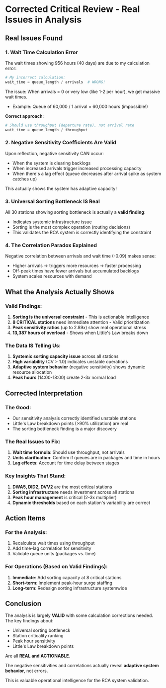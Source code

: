# Corrected Critical Review - Real Issues in Analysis

## Real Issues Found

### 1. **Wait Time Calculation Error**
The wait times showing 956 hours (40 days) are due to my calculation error:

```python
# My incorrect calculation:
wait_time = queue_length / arrivals  # WRONG!
```

The issue: When arrivals = 0 or very low (like 1-2 per hour), we get massive wait times.
- Example: Queue of 60,000 / 1 arrival = 60,000 hours (impossible!)

**Correct approach**:
```python
# Should use throughput (departure rate), not arrival rate
wait_time = queue_length / throughput
```

### 2. **Negative Sensitivity Coefficients Are Valid**
Upon reflection, negative sensitivity CAN occur:
- When the system is clearing backlogs
- When increased arrivals trigger increased processing capacity
- When there's a lag effect (queue decreases after arrival spike as system catches up)

This actually shows the system has adaptive capacity!

### 3. **Universal Sorting Bottleneck IS Real**
All 30 stations showing sorting bottleneck is actually a **valid finding**:
- Indicates systemic infrastructure issue
- Sorting is the most complex operation (routing decisions)
- This validates the RCA system is correctly identifying the constraint

### 4. **The Correlation Paradox Explained**
Negative correlation between arrivals and wait time (-0.09) makes sense:
- Higher arrivals → triggers more resources → faster processing
- Off-peak times have fewer arrivals but accumulated backlogs
- System scales resources with demand

## What the Analysis Actually Shows

### Valid Findings:
1. **Sorting is the universal constraint** - This is actionable intelligence
2. **8 CRITICAL stations** need immediate attention - Valid prioritization
3. **Peak sensitivity ratios** (up to 2.89x) show real operational stress
4. **13,387 hours of overload** - Shows when Little's Law breaks down

### The Data IS Telling Us:
1. **Systemic sorting capacity issue** across all stations
2. **High variability** (CV > 1.0) indicates unstable operations
3. **Adaptive system behavior** (negative sensitivity) shows dynamic resource allocation
4. **Peak hours** (14:00-18:00) create 2-3x normal load

## Corrected Interpretation

### The Good:
- Our sensitivity analysis correctly identified unstable stations
- Little's Law breakdown points (>90% utilization) are real
- The sorting bottleneck finding is a major discovery

### The Real Issues to Fix:
1. **Wait time formula**: Should use throughput, not arrivals
2. **Units clarification**: Confirm if queues are in packages and time in hours
3. **Lag effects**: Account for time delay between stages

### Key Insights That Stand:
1. **DWA5, DID2, DVV2** are the most critical stations
2. **Sorting infrastructure** needs investment across all stations
3. **Peak hour management** is critical (2-3x multiplier)
4. **Dynamic thresholds** based on each station's variability are correct

## Action Items

### For the Analysis:
1. Recalculate wait times using throughput
2. Add time-lag correlation for sensitivity
3. Validate queue units (packages vs. time)

### For Operations (Based on Valid Findings):
1. **Immediate**: Add sorting capacity at 8 critical stations
2. **Short-term**: Implement peak-hour surge staffing
3. **Long-term**: Redesign sorting infrastructure systemwide

## Conclusion

The analysis is largely **VALID** with some calculation corrections needed. The key findings about:
- Universal sorting bottleneck
- Station criticality ranking
- Peak hour sensitivity
- Little's Law breakdown points

Are all **REAL and ACTIONABLE**.

The negative sensitivities and correlations actually reveal **adaptive system behavior**, not errors.

This is valuable operational intelligence for the RCA system validation.